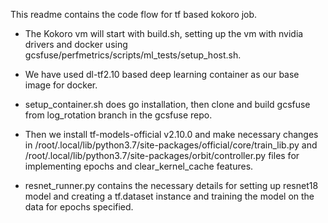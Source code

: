 This readme contains the code flow for tf based kokoro job.

* The Kokoro vm will start with build.sh, setting up the vm with nvidia drivers 
and docker using gcsfuse/perfmetrics/scripts/ml_tests/setup_host.sh. 

* We have used dl-tf2.10 based deep learning container as our base image for docker.
* setup_container.sh does go installation, then clone and build gcsfuse from log_rotation branch in the gcsfuse repo.

* Then we install tf-models-official v2.10.0 and make necessary changes in 
/root/.local/lib/python3.7/site-packages/official/core/train_lib.py and
/root/.local/lib/python3.7/site-packages/orbit/controller.py files for implementing 
epochs and clear_kernel_cache features.

* resnet_runner.py contains the necessary details for setting up resnet18 model and 
creating a tf.dataset instance and training the model on the data for epochs specified.
